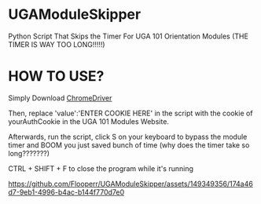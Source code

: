 # UGAModuleSkipper
Python Script That Skips the Timer For UGA 101 Orientation Modules (THE TIMER IS WAY TOO LONG!!!!!)

# HOW TO USE?
Simply Download [ChromeDriver](https://googlechromelabs.github.io/chrome-for-testing/)

Then, replace  'value':'ENTER COOKIE HERE' in the script with the cookie of yourAuthCookie in the UGA 101 Modules Website. 

Afterwards, run the script, click S on your keyboard to bypass the module timer and BOOM you just saved bunch of time (why does the timer take so long???????)

CTRL + SHIFT + F to close the program while it's running



https://github.com/Flooperr/UGAModuleSkipper/assets/149349356/174a46d7-9eb1-4996-b4ac-b144f770d7e0




